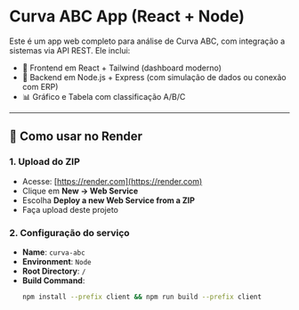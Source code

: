 # Curva ABC App (React + Node)

Este é um app web completo para análise de Curva ABC, com integração a sistemas via API REST. Ele inclui:

- 🎨 Frontend em React + Tailwind (dashboard moderno)
- 🚀 Backend em Node.js + Express (com simulação de dados ou conexão com ERP)
- 📊 Gráfico e Tabela com classificação A/B/C

---

## 🔧 Como usar no Render

### 1. Upload do ZIP
- Acesse: [https://render.com](https://render.com)
- Clique em **New → Web Service**
- Escolha **Deploy a new Web Service from a ZIP**
- Faça upload deste projeto

### 2. Configuração do serviço
- **Name**: `curva-abc`
- **Environment**: `Node`
- **Root Directory**: `/`
- **Build Command**:
  ```bash
  npm install --prefix client && npm run build --prefix client

